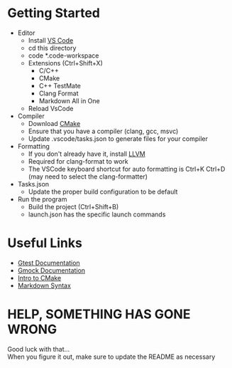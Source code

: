 # Getting Started
- Editor
  - Install [VS Code](https://code.visualstudio.com/)
  - cd this directory
  - code *.code-workspace
  - Extensions (Ctrl+Shift+X)
    - C/C++
    - CMake
    - C++ TestMate
    - Clang Format
    - Markdown All in One
  - Reload VsCode
- Compiler
  - Download [CMake](https://cmake.org/download/)
  - Ensure that you have a compiler (clang, gcc, msvc)
  - Update .vscode/tasks.json to generate files for your compiler
- Formatting
  - If you don't already have it, install [LLVM](https://llvm.org/releases/)
  - Required for clang-format to work
  - The VSCode keyboard shortcut for auto formatting is Ctrl+K Ctrl+D (may need to select the clang-formatter)
- Tasks.json
    - Update the proper build configuration to be default
- Run the program
    - Build the project (Ctrl+Shift+B)
    - launch.json has the specific launch commands

# Useful Links
- [Gtest Documentation](https://github.com/google/googletest/blob/master/googletest/docs/primer.md)
- [Gmock Documentation](https://github.com/google/googletest/blob/master/googlemock/docs/cook_book.md)
- [Intro to CMake](https://www.johnlamp.net/cmake-tutorial-1-getting-started.html)
- [Markdown Syntax](https://www.markdownguide.org/basic-syntax)

# HELP, SOMETHING HAS GONE WRONG
Good luck with that...  
When you figure it out, make sure to update the README as necessary